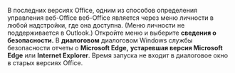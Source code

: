В последних версиях Office, одним из способов определения управления веб-Office веб-Office является через меню личности в любой надстройки, где она доступна. [](../design/task-pane-add-ins.md#personality-menu) (Меню личности не поддерживается в Outlook.) Откройте меню и выберите **сведения о безопасности.** В **диалоговом** диалоговом Windows службы безопасности отчеты о **Microsoft Edge,** **устаревшая версия Microsoft Edge** или **Internet Explorer**.  Время запуска не входит в диалоговое окно в старых версиях Office. 
